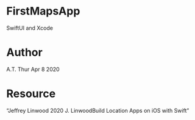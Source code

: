 # FirstMapsApp
SwiftUI and Xcode

# Author
A.T.
Thur Apr 8 2020

# Resource
“Jeffrey Linwood 2020
J. LinwoodBuild Location Apps on iOS with Swift”
